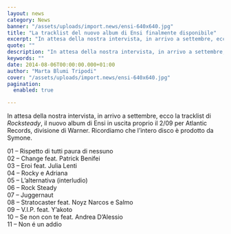 ```yaml
---
layout: news
category: News
banner: "/assets/uploads/import.news/ensi-640x640.jpg"
title: "La tracklist del nuovo album di Ensi finalmente disponibile"
excerpt: "In attesa della nostra intervista, in arrivo a settembre, ecco la tracklist di Rocksteady, il nuovo album di Ensi in uscita proprio il 2/09 per Atlantic Records, divisione di Warner. Ricordiamo che l’intero disco è prodotto da Symone. 01 – Rispetto di tutti paura di nessuno02 – Change feat. Patrick Benifei03 – Eroi feat. Julia [&hellip"
quote: ""
description: "In attesa della nostra intervista, in arrivo a settembre, ecco la tracklist di Rocksteady, il nuovo album di Ensi in uscita proprio il 2/09 per Atlantic Records, divisione di Warner. Ricordiamo che l’intero disco è prodotto da Symone. 01 – Rispetto di tutti paura di nessuno02 – Change feat. Patrick Benifei03 – Eroi feat. Julia [&hellip"
keywords: ""
date: 2014-08-06T00:00:00.000+01:00
author: "Marta Blumi Tripodi"
cover: "/assets/uploads/import.news/ensi-640x640.jpg"
pagination:
  enabled: true

---
```


[](https://hotmc.com/wp-content/uploads/2014/08/ensi.jpg)

In attesa della nostra intervista, in arrivo a settembre, ecco la tracklist di _Rocksteady_, il nuovo album di Ensi in uscita proprio il 2/09 per Atlantic Records, divisione di Warner. Ricordiamo che l’intero disco è prodotto da Symone.

01 – Rispetto di tutti paura di nessuno  
02 – Change feat. Patrick Benifei  
03 – Eroi feat. Julia Lenti  
04 – Rocky e Adriana  
05 – L’alternativa (interludio)  
06 – Rock Steady  
07 – Juggernaut  
08 – Stratocaster feat. Noyz Narcos e Salmo  
09 – V.I.P. feat. Y’akoto  
10 – Se non con te feat. Andrea D’Alessio   
11 – Non é un addio  